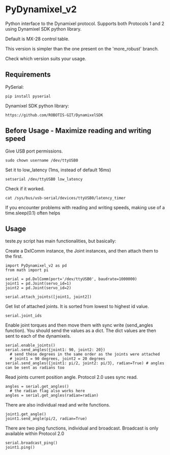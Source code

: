 # PyDynamixel_v2
Python interface to the Dynamixel protocol. Supports both Protocols 1 and 2 using Dynamixel SDK python library.

Default is MX-28 control table.

This version is simpler than the one present on the 'more_robust' branch. 

Check which version suits your usage.

## Requirements
PySerial:
```
pip install pyserial
```
Dynamixel SDK python library: 
```
https://github.com/ROBOTIS-GIT/DynamixelSDK
```

## Before Usage - Maximize reading and writing speed

Give USB port permissions.
```
sudo chown username /dev/ttyUSB0
```

Set it to low_latency (1ms, instead of default 16ms)
```
setserial /dev/ttyUSB0 low_latency
```

Check if it worked.
```
cat /sys/bus/usb-serial/devices/ttyUSB0/latency_timer
```

If you encounter problems with reading and writing speeds, making use of a time.sleep(0.1) often helps

## Usage

teste.py script has main functionalities, but basically:

Create a DxlComm instance, the Joint instances, and then attach them to the first.
```
import PyDynamixel_v2 as pd
from math import pi

serial = pd.DxlComm(port='/dev/ttyUSB0', baudrate=1000000)
joint1 = pd.Joint(servo_id=1)
joint2 = pd.Joint(servo_id=2)

serial.attach_joints([joint1, joint2])
```

Get list of attached joints. It is sorted from lowest to highest id value.

```
serial.joint_ids
```

Enable joint torques and then move them with sync write (send_angles function).
You should send the values as a dict. The dict values are then sent to each of the dynamixels.
```
serial.enable_joints()
serial.send_angles({joint1: 90, joint2: 20}) 
  # send these degrees in the same order as the joints were attached
  # joint1 = 90 degrees, joint2 = 20 degrees
serial.send_angles({joint1: pi/2, joint2: pi/3}, radian=True) # angles can be sent as radians too
```

Read joints current position angle. Protocol 2.0 uses sync read.
```
angles = serial.get_angles()
  # the radian flag also works here
angles = serial.get_angles(radian=radian)
```

There are also individual read and write functions.
```
joint1.get_angle()
joint1.send_angle(pi/2, radian=True)
```

There are two ping functions, individual and broadcast. Broadcast is only available within Protocol 2.0
```
serial.broadcast_ping()
joint1.ping()
```

